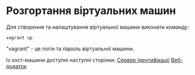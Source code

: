 # Розгортання віртуальних машин
Для створення та налаштування віртуальної машини виконати команду:
```
vagrant up
```

"vagrant" - це логін та пароль віртуальної машини.

Із хост-машини доступні наступні сторінки:
[Сервер ідентифікації](http://localhost:5001)
[Веб-додаток](http://localhost:5002)